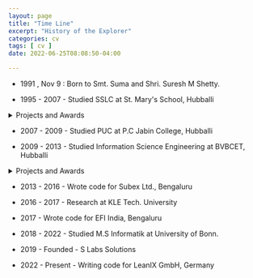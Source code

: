```yaml
---
layout: page
title: "Time Line"
excerpt: "History of the Explorer"
categories: cv
tags: [ cv ]
date: 2022-06-25T08:08:50-04:00

---
```



* 1991 , Nov 9 : Born to Smt. Suma and Shri. Suresh M Shetty.

* 1995 - 2007 - Studied SSLC at St. Mary's School, Hubballi

<details>
  <summary>Projects and Awards</summary>
  1. Amazing Facts of Mathematics
  <br>
    * Participated at State Level Science Fair 2005
  <br>
    * 1st Prize , Distict Level Science Fair 2005 , 1st Prize School Science Fair
  <br>
  2. Carbon Nanotubes - 2nd Industrial Revolution
  <br>
    * 2nd Prize , Distict Level Science Fair 2006 , 2nd Prize School Science Fair
  <br>
  3. President , Interact Club - St. Mary's School 2006-07
  <br>
  4. State Level -U13 Football Tournament
</details>

* 2007 - 2009 - Studied PUC at P.C Jabin College, Hubballi

* 2009 - 2013 - Studied Information Science Engineering at BVBCET, Hubballi

<details>
  <summary>Projects and Awards</summary>
  <br>
  1. Best Coder ISE stream : 2009-2013
  <br>
  2. E-Journal - Physics Labs
  <br>
    * 1st Prize- Project Competition - BITS Quark 2012
  <br>
  3. Tutor at 4 Android Workshops through AppCentral
  <br>
</details>

* 2013 - 2016 - Wrote code for Subex Ltd., Bengaluru

* 2016 - 2017 - Research at KLE Tech. University

* 2017 - Wrote code for EFI India, Bengaluru

* 2018 - 2022 - Studied M.S Informatik at University of Bonn.

* 2019 - Founded - S Labs Solutions

* 2022 - Present - Writing code for LeanIX GmbH, Germany
